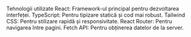 Tehnologii utilizate
React: Framework-ul principal pentru dezvoltarea interfeței.
TypeScript: Pentru tipizare statică și cod mai robust.
Tailwind CSS: Pentru stilizare rapidă și responsivitate.
React Router: Pentru navigarea între pagini.
Fetch API: Pentru obținerea datelor de la server.
